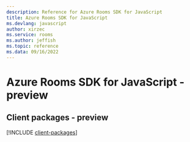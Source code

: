 ```yaml
---
description: Reference for Azure Rooms SDK for JavaScript
title: Azure Rooms SDK for JavaScript
ms.devlang: javascript
author: xirzec
ms.service: rooms
ms.author: jeffish
ms.topic: reference
ms.data: 09/16/2022
---
```

# Azure Rooms SDK for JavaScript - preview

## Client packages - preview
[!INCLUDE [client-packages](rooms-client-index.md)]